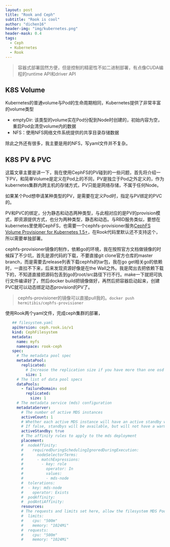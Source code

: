 ```yaml
---
layout: post
title: "Rook and Ceph"
subtitle: "Rook is cool"
author: "dichen16"
header-img: "img/kubernetes.png"
header-mask: 0.4
tags:
  - Ceph
  - Kubernetes
  - Rook
---
```


> 容器式部署固然方便，但是控制的精密性不如二进制部署，有点像CUDA编程的runtime API和driver API

## K8S Volume

Kubernetes的普通volume与Pod的生命周期相同，Kubernetes提供了非常丰富的volume类型

- emptyDir: 该类型的volume实在Pod分配到Node时创建的，初始内容为空，重启Pod会清空volume内的数据
- NFS：使用NFS网络文件系统提供的共享目录存储数据

除此之外还有很多，我主要是用的NFS，写yaml文件并不复杂。

## K8S PV & PVC

这篇文章主要是讲一下，我在使用CephFS的PV碰到的一些问题，首先将介绍一下PV，和简单Volume是定义在Pod上的不同，PV是独立于Pod之外定义的，作为kubernetes集群内跨主机的存储方式，PV只能是网络存储，不属于任何Node。

如果某个Pod想申请某种类型的PV，是需要在定义Pod时，指定与PV绑定的PVC的。

PV和PVC的绑定，分为静态和动态两种类型，与此相对应的是PV的provision模式，即资源提供方式，也分为两种类型，静态和动态。与RBD服务类似，要想在kubernetes里使用CephFS，也需要一个cephfs-provisioner服务[CephFS Volume Provisioner for Kubernetes 1.5+](https://github.com/kubernetes-incubator/external-storage/tree/master/ceph/cephfs)，在Rook代码里默认还不支持这个，所以需要单独部署。

cephfs-provisioner镜像的制作，依赖go的环境，我在按照官方文档做镜像的时候踩了不少坑，首先是源代码的下载，不要直接git clone官方仓库的master branch，而是需要去release列表下载cephfs的tar包，我在go get相关go的依赖时，一直拉不下来，后来发现资源好像是在the Wall之外。我是爬出去把依赖下载下的，不知道直接把源码包丢到go的root/src路径下行不行。make一下就把可执行文件编译好了，然后docker build把镜像做好，再然后把容器启动起来，创建PVC就可以动态绑定动态provision的PV了。

> cephfs-provisioner的镜像可以直接pull我的。`docker push hermitibis/cephfs-provisioner`

使用Rook两个yaml文件，完成ceph集群的部署，

```yaml
   ## filesystem.yaml
   apiVersion: ceph.rook.io/v1
   kind: CephFilesystem
   metadata:
     name: myfs
     namespace: rook-ceph
   spec:
     # The metadata pool spec
     metadataPool:
       replicated:
         # Increase the replication size if you have more than one osd
         size: 1
     # The list of data pool specs
     dataPools:
       - failureDomain: osd
         replicated:
           size: 1
     # The metadata service (mds) configuration
     metadataServer:
       # The number of active MDS instances
       activeCount: 1
       # Whether each active MDS instance will have an active standby with a warm metadata cache for faster failover.
       # If false, standbys will be available, but will not have a warm cache.
       activeStandby: true
       # The affinity rules to apply to the mds deployment
       placement:
       #  nodeAffinity:
       #    requiredDuringSchedulingIgnoredDuringExecution:
       #      nodeSelectorTerms:
       #      - matchExpressions:
       #        - key: role
       #          operator: In
       #          values:
       #          - mds-node
       #  tolerations:
       #  - key: mds-node
       #    operator: Exists
       #  podAffinity:
       #  podAntiAffinity:
       resources:
       # The requests and limits set here, allow the filesystem MDS Pod(s) to use half of one CPU core and 1 gigabyte of memory
       #  limits:
       #    cpu: "500m"
       #    memory: "1024Mi"
       #  requests:
       #    cpu: "500m"
       #    memory: "1024Mi"
   ```

